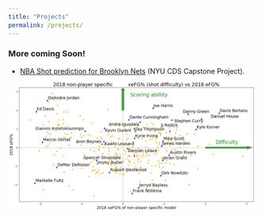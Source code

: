 ```yaml
---
title: "Projects"
permalink: /projects/
---
```

### More coming Soon!

- [NBA Shot prediction for Brooklyn Nets](https://drive.google.com/file/d/1BoFqIJDXJYPP_4ybYLgJ9D_NcEZVEQ88/view) (NYU CDS Capstone Project).

![CaptsoneGraph](/assets/images/NBAGraph.jpg)
